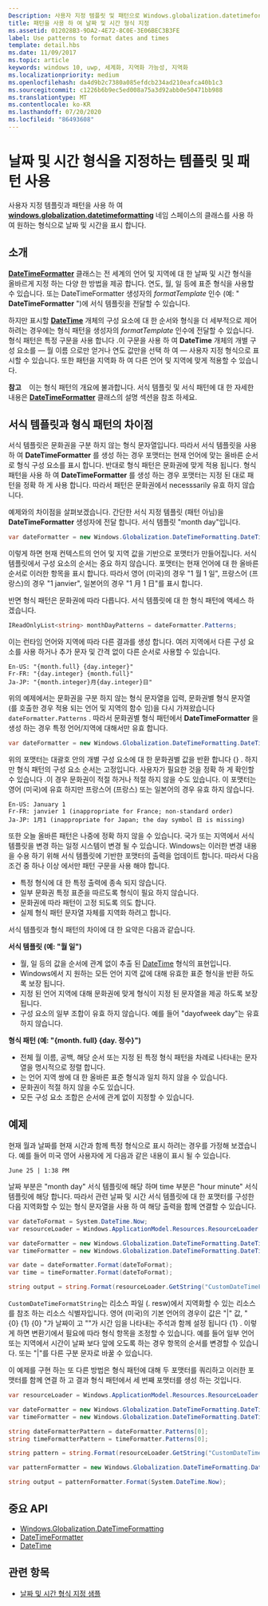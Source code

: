 ```yaml
---
Description: 사용자 지정 템플릿 및 패턴으로 Windows.globalization.datetimeformatting API를 사용 하 여 원하는 형식으로 날짜 및 시간을 표시 합니다.
title: 패턴을 사용 하 여 날짜 및 시간 형식 지정
ms.assetid: 012028B3-9DA2-4E72-8C0E-3E06BEC3B3FE
label: Use patterns to format dates and times
template: detail.hbs
ms.date: 11/09/2017
ms.topic: article
keywords: windows 10, uwp, 세계화, 지역화 가능성, 지역화
ms.localizationpriority: medium
ms.openlocfilehash: da4d9b2c7380a085efdcb234ad210eafca40b1c3
ms.sourcegitcommit: c1226b6b9ec5ed008a75a3d92abb0e50471bb988
ms.translationtype: MT
ms.contentlocale: ko-KR
ms.lasthandoff: 07/20/2020
ms.locfileid: "86493608"
---
```

# <a name="use-templates-and-patterns-to-format-dates-and-times"></a>날짜 및 시간 형식을 지정하는 템플릿 및 패턴 사용

사용자 지정 템플릿과 패턴을 사용 하 여 [**windows.globalization.datetimeformatting**](/uwp/api/windows.globalization.datetimeformatting?branch=live) 네임 스페이스의 클래스를 사용 하 여 원하는 형식으로 날짜 및 시간을 표시 합니다.

## <a name="introduction"></a>소개

[**DateTimeFormatter**](/uwp/api/windows.globalization.datetimeformatting?branch=live) 클래스는 전 세계의 언어 및 지역에 대 한 날짜 및 시간 형식을 올바르게 지정 하는 다양 한 방법을 제공 합니다. 연도, 월, 일 등에 표준 형식을 사용할 수 있습니다. 또는 DateTimeFormatter 생성자의 *formatTemplate* 인수 (예: " **DateTimeFormatter** ")에 서식 템플릿을 전달할 수 있습니다.

하지만 표시할 [**DateTime**](/uwp/api/windows.foundation.datetime?branch=live) 개체의 구성 요소에 대 한 순서와 형식을 더 세부적으로 제어 하려는 경우에는 형식 패턴을 생성자의 *formatTemplate* 인수에 전달할 수 있습니다. 형식 패턴은 특정 구문을 사용 합니다 .이 구문을 사용 하 여 **DateTime** 개체의 개별 구성 요소를 &mdash; 월 이름 으로만 얻거나 연도 값만을 선택 하 여 &mdash; 사용자 지정 형식으로 표시할 수 있습니다. 또한 패턴을 지역화 하 여 다른 언어 및 지역에 맞게 적용할 수 있습니다.

**참고**    이는 형식 패턴의 개요에 불과합니다. 서식 템플릿 및 서식 패턴에 대 한 자세한 내용은 [**DateTimeFormatter**](/uwp/api/windows.globalization.datetimeformatting?branch=live) 클래스의 설명 섹션을 참조 하세요.

## <a name="the-difference-between-format-templates-and-format-patterns"></a>서식 템플릿과 형식 패턴의 차이점

서식 템플릿은 문화권을 구분 하지 않는 형식 문자열입니다. 따라서 서식 템플릿을 사용 하 여 **DateTimeFormatter** 를 생성 하는 경우 포맷터는 현재 언어에 맞는 올바른 순서로 형식 구성 요소를 표시 합니다. 반대로 형식 패턴은 문화권에 맞게 적용 됩니다. 형식 패턴을 사용 하 여 **DateTimeFormatter** 를 생성 하는 경우 포맷터는 지정 된 대로 패턴을 정확 하 게 사용 합니다. 따라서 패턴은 문화권에서 necesssarily 유효 하지 않습니다.

예제와의 차이점을 살펴보겠습니다. 간단한 서식 지정 템플릿 (패턴 아님)을 **DateTimeFormatter** 생성자에 전달 합니다. 서식 템플릿 "month day"입니다.

```csharp
var dateFormatter = new Windows.Globalization.DateTimeFormatting.DateTimeFormatter("month day");
```

이렇게 하면 현재 컨텍스트의 언어 및 지역 값을 기반으로 포맷터가 만들어집니다. 서식 템플릿에서 구성 요소의 순서는 중요 하지 않습니다. 포맷터는 현재 언어에 대 한 올바른 순서로 이러한 항목을 표시 합니다. 따라서 영어 (미국)의 경우 "1 월 1 일", 프랑스어 (프랑스)의 경우 "1 janvier", 일본어의 경우 "1 月 1 日"를 표시 합니다.

반면 형식 패턴은 문화권에 따라 다릅니다. 서식 템플릿에 대 한 형식 패턴에 액세스 하겠습니다.

```csharp
IReadOnlyList<string> monthDayPatterns = dateFormatter.Patterns;
```

이는 런타임 언어와 지역에 따라 다른 결과를 생성 합니다. 여러 지역에서 다른 구성 요소를 사용 하거나 추가 문자 및 간격 없이 다른 순서로 사용할 수 있습니다.

```syntax
En-US: "{month.full} {day.integer}"
Fr-FR: "{day.integer} {month.full}"
Ja-JP: "{month.integer}月{day.integer}日"
```

위의 예제에서는 문화권을 구분 하지 않는 형식 문자열을 입력, 문화권별 형식 문자열 (를 호출한 경우 적용 되는 언어 및 지역의 함수 임)을 다시 가져왔습니다 `dateFormatter.Patterns` . 따라서 문화권별 형식 패턴에서 **DateTimeFormatter** 을 생성 하는 경우 특정 언어/지역에 대해서만 유효 합니다.

```csharp
var dateFormatter = new Windows.Globalization.DateTimeFormatting.DateTimeFormatter("{month.full} {day.integer}");
```

위의 포맷터는 대괄호 안의 개별 구성 요소에 대 한 문화권별 값을 반환 합니다 {} . 하지만 형식 패턴의 구성 요소 순서는 고정입니다. 사용자가 필요한 것을 정확 하 게 확인할 수 있습니다 .이 경우 문화권이 적절 하거나 적절 하지 않을 수도 있습니다. 이 포맷터는 영어 (미국)에 유효 하지만 프랑스어 (프랑스) 또는 일본어의 경우 유효 하지 않습니다.

``` syntax
En-US: January 1
Fr-FR: janvier 1 (inappropriate for France; non-standard order)
Ja-JP: 1月1 (inappropriate for Japan; the day symbol 日 is missing)
```

또한 오늘 올바른 패턴은 나중에 정확 하지 않을 수 있습니다. 국가 또는 지역에서 서식 템플릿을 변경 하는 일정 시스템이 변경 될 수 있습니다. Windows는 이러한 변경 내용을 수용 하기 위해 서식 템플릿에 기반한 포맷터의 출력을 업데이트 합니다. 따라서 다음 조건 중 하나 이상 에서만 패턴 구문을 사용 해야 합니다.

-   특정 형식에 대 한 특정 출력에 종속 되지 않습니다.
-   일부 문화권 특정 표준을 따르도록 형식이 필요 하지 않습니다.
-   문화권에 따라 패턴이 고정 되도록 의도 합니다.
-   실제 형식 패턴 문자열 자체를 지역화 하려고 합니다.

서식 템플릿과 형식 패턴의 차이에 대 한 요약은 다음과 같습니다.

**서식 템플릿 (예: "월 일")**

-   월, 일 등의 값을 순서에 관계 없이 추출 된 [DateTime](/uwp/api/windows.foundation.datetime?branch=live) 형식의 표현입니다.
-   Windows에서 지 원하는 모든 언어 지역 값에 대해 유효한 표준 형식을 반환 하도록 보장 됩니다.
-   지정 된 언어 지역에 대해 문화권에 맞게 형식이 지정 된 문자열을 제공 하도록 보장 됩니다.
-   구성 요소의 일부 조합이 유효 하지 않습니다. 예를 들어 "dayofweek day"는 유효 하지 않습니다.

**형식 패턴 (예: "{month. full} {day. 정수}")**

-   전체 월 이름, 공백, 해당 순서 또는 지정 된 특정 형식 패턴을 차례로 나타내는 문자열을 명시적으로 정렬 합니다.
-   는 언어 지역 쌍에 대 한 올바른 표준 형식과 일치 하지 않을 수 있습니다.
-   문화권이 적절 하지 않을 수도 있습니다.
-   모든 구성 요소 조합은 순서에 관계 없이 지정할 수 있습니다.

## <a name="examples"></a>예제

현재 월과 날짜를 현재 시간과 함께 특정 형식으로 표시 하려는 경우를 가정해 보겠습니다. 예를 들어 미국 영어 사용자에 게 다음과 같은 내용이 표시 될 수 있습니다.

``` syntax
June 25 | 1:38 PM
```

날짜 부분은 "month day" 서식 템플릿에 해당 하며 time 부분은 "hour minute" 서식 템플릿에 해당 합니다. 따라서 관련 날짜 및 시간 서식 템플릿에 대 한 포맷터를 구성한 다음 지역화할 수 있는 형식 문자열을 사용 하 여 해당 출력을 함께 연결할 수 있습니다.

```csharp
var dateToFormat = System.DateTime.Now;
var resourceLoader = Windows.ApplicationModel.Resources.ResourceLoader.GetForCurrentView();

var dateFormatter = new Windows.Globalization.DateTimeFormatting.DateTimeFormatter("month day");
var timeFormatter = new Windows.Globalization.DateTimeFormatting.DateTimeFormatter("hour minute");

var date = dateFormatter.Format(dateToFormat);
var time = timeFormatter.Format(dateToFormat);

string output = string.Format(resourceLoader.GetString("CustomDateTimeFormatString"), date, time);
```

`CustomDateTimeFormatString`는 리소스 파일 (. resw)에서 지역화할 수 있는 리소스를 참조 하는 리소스 식별자입니다. 영어 (미국)의 기본 언어의 경우이 값은 "|" 값, " {0} {1} {0} "가 날짜이 고 ""가 시간 임을 나타내는 주석과 함께 설정 됩니다 {1} . 이렇게 하면 변환기에서 필요에 따라 형식 항목을 조정할 수 있습니다. 예를 들어 일부 언어 또는 지역에서 시간이 날짜 보다 앞에 오도록 하는 경우 항목의 순서를 변경할 수 있습니다. 또는 "|"를 다른 구분 문자로 바꿀 수 있습니다.

이 예제를 구현 하는 또 다른 방법은 형식 패턴에 대해 두 포맷터를 쿼리하고 이러한 포맷터를 함께 연결 하 고 결과 형식 패턴에서 세 번째 포맷터를 생성 하는 것입니다.

```csharp
var resourceLoader = Windows.ApplicationModel.Resources.ResourceLoader.GetForCurrentView();

var dateFormatter = new Windows.Globalization.DateTimeFormatting.DateTimeFormatter("month day");
var timeFormatter = new Windows.Globalization.DateTimeFormatting.DateTimeFormatter("hour minute");

string dateFormatterPattern = dateFormatter.Patterns[0];
string timeFormatterPattern = timeFormatter.Patterns[0];

string pattern = string.Format(resourceLoader.GetString("CustomDateTimeFormatString"), dateFormatterPattern, timeFormatterPattern);

var patternFormatter = new Windows.Globalization.DateTimeFormatting.DateTimeFormatter(pattern);

string output = patternFormatter.Format(System.DateTime.Now);
```

## <a name="important-apis"></a>중요 API

* [Windows.Globalization.DateTimeFormatting](/uwp/api/windows.globalization.datetimeformatting?branch=live)
* [DateTimeFormatter](/uwp/api/windows.globalization.datetimeformatting?branch=live)
* [DateTime](/uwp/api/windows.foundation.datetime?branch=live)

## <a name="related-topics"></a>관련 항목

* [날짜 및 시간 형식 지정 샘플](https://github.com/microsoftarchive/msdn-code-gallery-microsoft/tree/411c271e537727d737a53fa2cbe99eaecac00cc0/Official%20Windows%20Platform%20Sample/Windows%208%20app%20samples/%5BC%23%5D-Windows%208%20app%20samples/C%23/Windows%208%20app%20samples/Date%20and%20time%20formatting%20sample%20(Windows%208))
